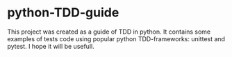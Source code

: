 # python-TDD-guide
This project was created as a guide of TDD in python.
It contains some examples of tests code using popular python TDD-frameworks: unittest and pytest.
I hope it will be usefull.
